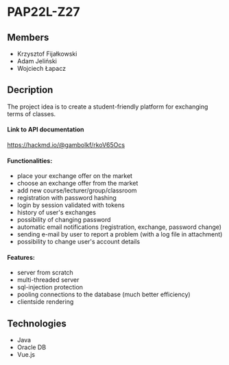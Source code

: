 # PAP22L-Z27


## Members

- Krzysztof Fijałkowski
- Adam Jeliński
- Wojciech Łapacz


## Decription
The project idea is to create a student-friendly platform for exchanging terms of classes.

#### Link to API documentation
https://hackmd.io/@gambolkf/rkoV65Ocs

#### Functionalities:
- place your exchange offer on the market
- choose an exchange offer from the market
- add new course/lecturer/group/classroom
- registration with password hashing
- login by session validated with tokens
- history of user's exchanges
- possibility of changing password
- automatic email notifications (registration, exchange, password change)
- sending e-mail by user to report a problem (with a log file in attachment)
- possibility to change user's account details

#### Features:
- server from scratch
- multi-threaded server
- sql-injection protection
- pooling connections to the database (much better efficiency)
- clientside rendering

## Technologies
- Java
- Oracle DB
- Vue.js
